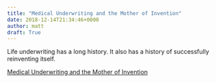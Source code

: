 ```yaml
---
title: "Medical Underwriting and the Mother of Invention"
date: 2018-12-14T21:34:46+0000
author: matt
draft: True
---
```

Life underwriting has a long history. It also has a history of successfully reinventing itself.

[ Medical Underwriting and the Mother of Invention ]( http://www.genre.com/knowledge/blog/medical-underwriting-and-the-mother-of-invention-en.html )
